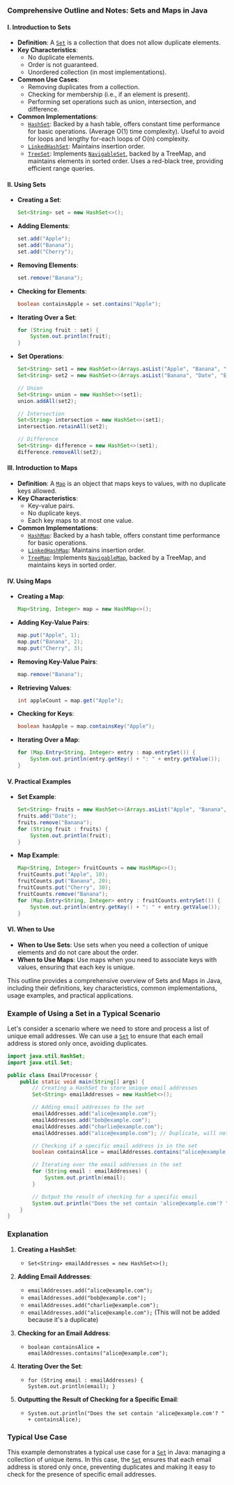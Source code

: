 ### Comprehensive Outline and Notes: Sets and Maps in Java

#### I. Introduction to Sets
- **Definition**: A [`Set`](command:_github.copilot.openSymbolFromReferences?%5B%22%22%2C%5B%7B%22uri%22%3A%7B%22scheme%22%3A%22file%22%2C%22authority%22%3A%22%22%2C%22path%22%3A%22%2Fc%3A%2FUsers%2F18057%2FOneDrive%2FDesktop%2FCuesta%2FCuesta%20Fall%202024%2FCis%20232%2FForEachLoops%2Fsrc%2FDocs%2FSets%20and%20Maps.md%22%2C%22query%22%3A%22%22%2C%22fragment%22%3A%22%22%7D%2C%22pos%22%3A%7B%22line%22%3A3%2C%22character%22%3A24%7D%7D%5D%2C%2267b4ffe7-34d9-498d-a065-8517623d7709%22%5D "Go to definition") is a collection that does not allow duplicate elements.
- **Key Characteristics**:
  - No duplicate elements.
  - Order is not guaranteed.
  - Unordered collection (in most implementations).
- **Common Use Cases**:
  - Removing duplicates from a collection.
  - Checking for membership (i.e., if an element is present).
  - Performing set operations such as union, intersection, and difference.
- **Common Implementations**:
  - [`HashSet`](command:_github.copilot.openSymbolFromReferences?%5B%22%22%2C%5B%7B%22uri%22%3A%7B%22scheme%22%3A%22file%22%2C%22authority%22%3A%22%22%2C%22path%22%3A%22%2Fc%3A%2FUsers%2F18057%2FOneDrive%2FDesktop%2FCuesta%2FCuesta%20Fall%202024%2FCis%20232%2FForEachLoops%2Fsrc%2FDocs%2FSets%20and%20Maps.md%22%2C%22query%22%3A%22%22%2C%22fragment%22%3A%22%22%7D%2C%22pos%22%3A%7B%22line%22%3A13%2C%22character%22%3A8%7D%7D%5D%2C%2267b4ffe7-34d9-498d-a065-8517623d7709%22%5D "Go to definition"): Backed by a hash table, offers constant time performance for basic operations. (Average O(1) time complexity). Useful to avoid for loops and lengthy for-each loops of O(n) complexity.
  - [`LinkedHashSet`](command:_github.copilot.openSymbolFromReferences?%5B%22%22%2C%5B%7B%22uri%22%3A%7B%22scheme%22%3A%22file%22%2C%22authority%22%3A%22%22%2C%22path%22%3A%22%2Fc%3A%2FUsers%2F18057%2FOneDrive%2FDesktop%2FCuesta%2FCuesta%20Fall%202024%2FCis%20232%2FForEachLoops%2Fsrc%2FDocs%2FSets%20and%20Maps.md%22%2C%22query%22%3A%22%22%2C%22fragment%22%3A%22%22%7D%2C%22pos%22%3A%7B%22line%22%3A14%2C%22character%22%3A8%7D%7D%5D%2C%2267b4ffe7-34d9-498d-a065-8517623d7709%22%5D "Go to definition"): Maintains insertion order.
  - [`TreeSet`](command:_github.copilot.openSymbolFromReferences?%5B%22%22%2C%5B%7B%22uri%22%3A%7B%22scheme%22%3A%22file%22%2C%22authority%22%3A%22%22%2C%22path%22%3A%22%2Fc%3A%2FUsers%2F18057%2FOneDrive%2FDesktop%2FCuesta%2FCuesta%20Fall%202024%2FCis%20232%2FForEachLoops%2Fsrc%2FDocs%2FSets%20and%20Maps.md%22%2C%22query%22%3A%22%22%2C%22fragment%22%3A%22%22%7D%2C%22pos%22%3A%7B%22line%22%3A15%2C%22character%22%3A8%7D%7D%5D%2C%2267b4ffe7-34d9-498d-a065-8517623d7709%22%5D "Go to definition"): Implements [`NavigableSet`](command:_github.copilot.openSymbolFromReferences?%5B%22%22%2C%5B%7B%22uri%22%3A%7B%22scheme%22%3A%22file%22%2C%22authority%22%3A%22%22%2C%22path%22%3A%22%2Fc%3A%2FUsers%2F18057%2FOneDrive%2FDesktop%2FCuesta%2FCuesta%20Fall%202024%2FCis%20232%2FForEachLoops%2Fsrc%2FDocs%2FSets%20and%20Maps.md%22%2C%22query%22%3A%22%22%2C%22fragment%22%3A%22%22%7D%2C%22pos%22%3A%7B%22line%22%3A15%2C%22character%22%3A30%7D%7D%5D%2C%2267b4ffe7-34d9-498d-a065-8517623d7709%22%5D "Go to definition"), backed by a TreeMap, and maintains elements in sorted order. Uses a red-black tree, providing efficient range queries.

#### II. Using Sets
- **Creating a Set**:
  ```java
  Set<String> set = new HashSet<>();
  ```
- **Adding Elements**:
  ```java
  set.add("Apple");
  set.add("Banana");
  set.add("Cherry");
  ```
- **Removing Elements**:
  ```java
  set.remove("Banana");
  ```
- **Checking for Elements**:
  ```java
  boolean containsApple = set.contains("Apple");
  ```
- **Iterating Over a Set**:
  ```java
  for (String fruit : set) {
      System.out.println(fruit);
  }
  ```
- **Set Operations**:
  ```java
  Set<String> set1 = new HashSet<>(Arrays.asList("Apple", "Banana", "Cherry"));
  Set<String> set2 = new HashSet<>(Arrays.asList("Banana", "Date", "Elderberry"));

  // Union
  Set<String> union = new HashSet<>(set1);
  union.addAll(set2);

  // Intersection
  Set<String> intersection = new HashSet<>(set1);
  intersection.retainAll(set2);

  // Difference
  Set<String> difference = new HashSet<>(set1);
  difference.removeAll(set2);
  ```

#### III. Introduction to Maps
- **Definition**: A [`Map`](command:_github.copilot.openSymbolFromReferences?%5B%22%22%2C%5B%7B%22uri%22%3A%7B%22scheme%22%3A%22file%22%2C%22authority%22%3A%22%22%2C%22path%22%3A%22%2Fc%3A%2FUsers%2F18057%2FOneDrive%2FDesktop%2FCuesta%2FCuesta%20Fall%202024%2FCis%20232%2FForEachLoops%2Fsrc%2FDocs%2FSets%20and%20Maps.md%22%2C%22query%22%3A%22%22%2C%22fragment%22%3A%22%22%7D%2C%22pos%22%3A%7B%22line%22%3A39%2C%22character%22%3A24%7D%7D%5D%2C%2267b4ffe7-34d9-498d-a065-8517623d7709%22%5D "Go to definition") is an object that maps keys to values, with no duplicate keys allowed.
- **Key Characteristics**:
  - Key-value pairs.
  - No duplicate keys.
  - Each key maps to at most one value.
- **Common Implementations**:
  - [`HashMap`](command:_github.copilot.openSymbolFromReferences?%5B%22%22%2C%5B%7B%22uri%22%3A%7B%22scheme%22%3A%22file%22%2C%22authority%22%3A%22%22%2C%22path%22%3A%22%2Fc%3A%2FUsers%2F18057%2FOneDrive%2FDesktop%2FCuesta%2FCuesta%20Fall%202024%2FCis%20232%2FForEachLoops%2Fsrc%2FDocs%2FSets%20and%20Maps.md%22%2C%22query%22%3A%22%22%2C%22fragment%22%3A%22%22%7D%2C%22pos%22%3A%7B%22line%22%3A45%2C%22character%22%3A6%7D%7D%5D%2C%2267b4ffe7-34d9-498d-a065-8517623d7709%22%5D "Go to definition"): Backed by a hash table, offers constant time performance for basic operations.
  - [`LinkedHashMap`](command:_github.copilot.openSymbolFromReferences?%5B%22%22%2C%5B%7B%22uri%22%3A%7B%22scheme%22%3A%22file%22%2C%22authority%22%3A%22%22%2C%22path%22%3A%22%2Fc%3A%2FUsers%2F18057%2FOneDrive%2FDesktop%2FCuesta%2FCuesta%20Fall%202024%2FCis%20232%2FForEachLoops%2Fsrc%2FDocs%2FSets%20and%20Maps.md%22%2C%22query%22%3A%22%22%2C%22fragment%22%3A%22%22%7D%2C%22pos%22%3A%7B%22line%22%3A46%2C%22character%22%3A6%7D%7D%5D%2C%2267b4ffe7-34d9-498d-a065-8517623d7709%22%5D "Go to definition"): Maintains insertion order.
  - [`TreeMap`](command:_github.copilot.openSymbolFromReferences?%5B%22%22%2C%5B%7B%22uri%22%3A%7B%22scheme%22%3A%22file%22%2C%22authority%22%3A%22%22%2C%22path%22%3A%22%2Fc%3A%2FUsers%2F18057%2FOneDrive%2FDesktop%2FCuesta%2FCuesta%20Fall%202024%2FCis%20232%2FForEachLoops%2Fsrc%2FDocs%2FSets%20and%20Maps.md%22%2C%22query%22%3A%22%22%2C%22fragment%22%3A%22%22%7D%2C%22pos%22%3A%7B%22line%22%3A15%2C%22character%22%3A57%7D%7D%5D%2C%2267b4ffe7-34d9-498d-a065-8517623d7709%22%5D "Go to definition"): Implements [`NavigableMap`](command:_github.copilot.openSymbolFromReferences?%5B%22%22%2C%5B%7B%22uri%22%3A%7B%22scheme%22%3A%22file%22%2C%22authority%22%3A%22%22%2C%22path%22%3A%22%2Fc%3A%2FUsers%2F18057%2FOneDrive%2FDesktop%2FCuesta%2FCuesta%20Fall%202024%2FCis%20232%2FForEachLoops%2Fsrc%2FDocs%2FSets%20and%20Maps.md%22%2C%22query%22%3A%22%22%2C%22fragment%22%3A%22%22%7D%2C%22pos%22%3A%7B%22line%22%3A47%2C%22character%22%3A26%7D%7D%5D%2C%2267b4ffe7-34d9-498d-a065-8517623d7709%22%5D "Go to definition"), backed by a TreeMap, and maintains keys in sorted order.

#### IV. Using Maps
- **Creating a Map**:
  ```java
  Map<String, Integer> map = new HashMap<>();
  ```
- **Adding Key-Value Pairs**:
  ```java
  map.put("Apple", 1);
  map.put("Banana", 2);
  map.put("Cherry", 3);
  ```
- **Removing Key-Value Pairs**:
  ```java
  map.remove("Banana");
  ```
- **Retrieving Values**:
  ```java
  int appleCount = map.get("Apple");
  ```
- **Checking for Keys**:
  ```java
  boolean hasApple = map.containsKey("Apple");
  ```
- **Iterating Over a Map**:
  ```java
  for (Map.Entry<String, Integer> entry : map.entrySet()) {
      System.out.println(entry.getKey() + ": " + entry.getValue());
  }
  ```

#### V. Practical Examples
- **Set Example**:
  ```java
  Set<String> fruits = new HashSet<>(Arrays.asList("Apple", "Banana", "Cherry"));
  fruits.add("Date");
  fruits.remove("Banana");
  for (String fruit : fruits) {
      System.out.println(fruit);
  }
  ```
- **Map Example**:
  ```java
  Map<String, Integer> fruitCounts = new HashMap<>();
  fruitCounts.put("Apple", 10);
  fruitCounts.put("Banana", 20);
  fruitCounts.put("Cherry", 30);
  fruitCounts.remove("Banana");
  for (Map.Entry<String, Integer> entry : fruitCounts.entrySet()) {
      System.out.println(entry.getKey() + ": " + entry.getValue());
  }
  ```

#### VI. When to Use
- **When to Use Sets**: Use sets when you need a collection of unique elements and do not care about the order.
- **When to Use Maps**: Use maps when you need to associate keys with values, ensuring that each key is unique.

This outline provides a comprehensive overview of Sets and Maps in Java, including their definitions, key characteristics, common implementations, usage examples, and practical applications.

### Example of Using a Set in a Typical Scenario

Let's consider a scenario where we need to store and process a list of unique email addresses. We can use a [`Set`](command:_github.copilot.openSymbolFromReferences?%5B%22%22%2C%5B%7B%22uri%22%3A%7B%22scheme%22%3A%22file%22%2C%22authority%22%3A%22%22%2C%22path%22%3A%22%2Fc%3A%2FUsers%2F18057%2FOneDrive%2FDesktop%2FCuesta%2FCuesta%20Fall%202024%2FCis%20232%2FForEachLoops%2Fsrc%2FDocs%2FSets%20and%20Maps.md%22%2C%22query%22%3A%22%22%2C%22fragment%22%3A%22%22%7D%2C%22pos%22%3A%7B%22line%22%3A36%2C%22character%22%3A24%7D%7D%5D%2C%2221a25c12-3d13-4c67-a4e0-5e8c8f3d2625%22%5D "Go to definition") to ensure that each email address is stored only once, avoiding duplicates.

```java
import java.util.HashSet;
import java.util.Set;

public class EmailProcessor {
    public static void main(String[] args) {
        // Creating a HashSet to store unique email addresses
        Set<String> emailAddresses = new HashSet<>();

        // Adding email addresses to the set
        emailAddresses.add("alice@example.com");
        emailAddresses.add("bob@example.com");
        emailAddresses.add("charlie@example.com");
        emailAddresses.add("alice@example.com"); // Duplicate, will not be added

        // Checking if a specific email address is in the set
        boolean containsAlice = emailAddresses.contains("alice@example.com");

        // Iterating over the email addresses in the set
        for (String email : emailAddresses) {
            System.out.println(email);
        }

        // Output the result of checking for a specific email
        System.out.println("Does the set contain 'alice@example.com'? " + containsAlice);
    }
}
```

### Explanation
1. **Creating a HashSet**:
   - `Set<String> emailAddresses = new HashSet<>();`

2. **Adding Email Addresses**:
   - `emailAddresses.add("alice@example.com");`
   - `emailAddresses.add("bob@example.com");`
   - `emailAddresses.add("charlie@example.com");`
   - `emailAddresses.add("alice@example.com");` (This will not be added because it's a duplicate)

3. **Checking for an Email Address**:
   - `boolean containsAlice = emailAddresses.contains("alice@example.com");`

4. **Iterating Over the Set**:
   - `for (String email : emailAddresses) { System.out.println(email); }`

5. **Outputting the Result of Checking for a Specific Email**:
   - `System.out.println("Does the set contain 'alice@example.com'? " + containsAlice);`

### Typical Use Case
This example demonstrates a typical use case for a [`Set`](command:_github.copilot.openSymbolFromReferences?%5B%22%22%2C%5B%7B%22uri%22%3A%7B%22scheme%22%3A%22file%22%2C%22authority%22%3A%22%22%2C%22path%22%3A%22%2Fc%3A%2FUsers%2F18057%2FOneDrive%2FDesktop%2FCuesta%2FCuesta%20Fall%202024%2FCis%20232%2FForEachLoops%2Fsrc%2FDocs%2FSets%20and%20Maps.md%22%2C%22query%22%3A%22%22%2C%22fragment%22%3A%22%22%7D%2C%22pos%22%3A%7B%22line%22%3A36%2C%22character%22%3A24%7D%7D%5D%2C%2221a25c12-3d13-4c67-a4e0-5e8c8f3d2625%22%5D "Go to definition") in Java: managing a collection of unique items. In this case, the [`Set`](command:_github.copilot.openSymbolFromReferences?%5B%22%22%2C%5B%7B%22uri%22%3A%7B%22scheme%22%3A%22file%22%2C%22authority%22%3A%22%22%2C%22path%22%3A%22%2Fc%3A%2FUsers%2F18057%2FOneDrive%2FDesktop%2FCuesta%2FCuesta%20Fall%202024%2FCis%20232%2FForEachLoops%2Fsrc%2FDocs%2FSets%20and%20Maps.md%22%2C%22query%22%3A%22%22%2C%22fragment%22%3A%22%22%7D%2C%22pos%22%3A%7B%22line%22%3A36%2C%22character%22%3A24%7D%7D%5D%2C%2221a25c12-3d13-4c67-a4e0-5e8c8f3d2625%22%5D "Go to definition") ensures that each email address is stored only once, preventing duplicates and making it easy to check for the presence of specific email addresses.